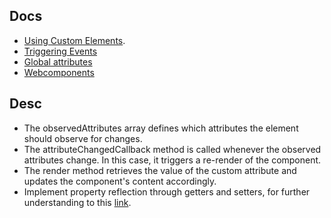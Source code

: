 
 ## Docs
 - [Using Custom Elements](https://developer.mozilla.org/en-US/docs/Web/API/Web_components/Using_custom_elements).
 - [Triggering Events](https://developer.mozilla.org/en-US/docs/Web/Events/Creating_and_triggering_events)
 - [Global attributes](https://developer.mozilla.org/en-US/docs/Web/HTML/Global_attributes)
 - [Webcomponents](https://www.webcomponents.org/introduction#custom-elements)

## Desc
- The observedAttributes array defines which attributes the element should observe for changes.
- The attributeChangedCallback method is called whenever the observed attributes change. In this case, it triggers a re-render of the component.
- The render method retrieves the value of the custom attribute and updates the component's content accordingly.
- Implement property reflection through getters and setters, for further understanding to this [link](https://ultimatecourses.com/blog/using-attributes-and-properties-in-custom-elements).